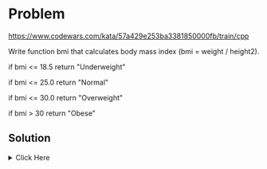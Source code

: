 # Problem

https://www.codewars.com/kata/57a429e253ba3381850000fb/train/cpp

Write function bmi that calculates body mass index (bmi = weight / height2).

if bmi <= 18.5 return "Underweight"

if bmi <= 25.0 return "Normal"

if bmi <= 30.0 return "Overweight"

if bmi > 30 return "Obese"


## Solution

<details>
	<Summary> Click Here </summary>

```cpp

#include <vector>
#include <iostream>
#include <algorithm>
#include <string>

using namespace std;

string bmi(double w, double h) 
{
    
    double bmi = w / (h * h);
    
    if (bmi <= 18.5) {
        return "Underweight";
    } else if (bmi <= 25.0) {
        return "Normal";
    } else if (bmi <= 30.0) {
        return "Overweight";
    } else {
        return "Obese";
    }
    
}

```

</details>